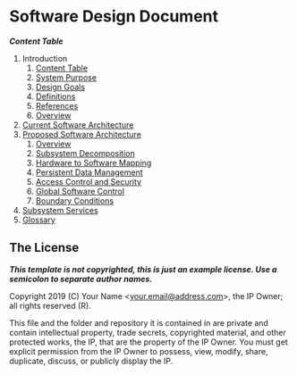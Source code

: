 # Software Design Document

***Content Table***

1. Introduction
    1. [Content Table](#11-content-table)
    2. [System Purpose](#12-system-purpose)
    3. [Design Goals](#13-design-goals)
    4. [Definitions](#14-definitions)
    5. [References](#15-references)
    6. [Overview](#16-overview)
2. [Current Software Architecture](#2-current-software-architecture])
3. [Proposed Software Architecture](#3-proposed-software-architecture)
    1. [Overview](#31-overview)
    2. [Subsystem Decomposition](#32-subsystem-decomposition)
    3. [Hardware to Software Mapping](#33-hardware-to-software-mapping)
    4. [Persistent Data Management](#34-persistent-data-management)
    5. [Access Control and Security](#35-access-control-and-security)
    6. [Global Software Control](#36-global-software-control)
    7. [Boundary Conditions](#37-boundary-conditions)
4. [Subsystem Services](#4-subsystem-services)
5. [Glossary](#5-glossary)

## The License

***This template is not copyrighted, this is just an example license. Use a semicolon to separate author names.***

Copyright 2019 (C) Your Name <<your.email@address.com>>, the IP Owner; all rights reserved (R).

This file and the folder and repository it is contained in are private and contain intellectual property, trade secrets, copyrighted material, and other protected works, the IP, that are the property of the IP Owner. You must get explicit permission from the IP Owner to possess, view, modify, share, duplicate, discuss, or publicly display the IP.
